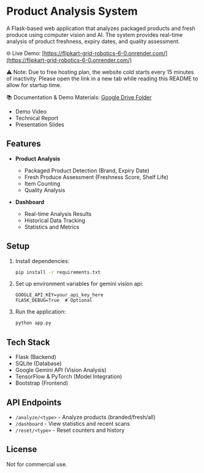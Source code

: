 # Product Analysis System

A Flask-based web application that analyzes packaged products and fresh produce using computer vision and AI. The system provides real-time analysis of product freshness, expiry dates, and quality assessment.

🌐 Live Demo: [https://flipkart-grid-robotics-6-0.onrender.com/](https://flipkart-grid-robotics-6-0.onrender.com/)  

⚠️ Note: Due to free hosting plan, the website cold starts every 15 minutes of inactivity. Please open the link in a new tab while reading this README to allow for startup time.

📚 Documentation & Demo Materials: [Google Drive Folder](https://drive.google.com/drive/folders/1olTw5sWuBg6nC59jvMfUxkVYtJwYheIl?usp=sharing)
- Demo Video
- Technical Report
- Presentation Slides

## Features

- **Product Analysis**
  - Packaged Product Detection (Brand, Expiry Date)
  - Fresh Produce Assessment (Freshness Score, Shelf Life)
  - Item Counting
  - Quality Analysis

- **Dashboard**
  - Real-time Analysis Results
  - Historical Data Tracking
  - Statistics and Metrics

## Setup

1. Install dependencies:
   ```bash
   pip install -r requirements.txt
   ```

2. Set up environment variables for gemini vision api:
   ```env
   GOOGLE_API_KEY=your_api_key_here
   FLASK_DEBUG=True  # Optional
   ```

3. Run the application:
   ```bash
   python app.py
   ```

## Tech Stack

- Flask (Backend)
- SQLite (Database)
- Google Gemini API (Vision Analysis)
- TensorFlow & PyTorch (Model Integration)
- Bootstrap (Frontend)

## API Endpoints

- `/analyze/<type>` - Analyze products (branded/fresh/all)
- `/dashboard` - View statistics and recent scans
- `/reset/<type>` - Reset counters and history

## License

Not for commercial use.
